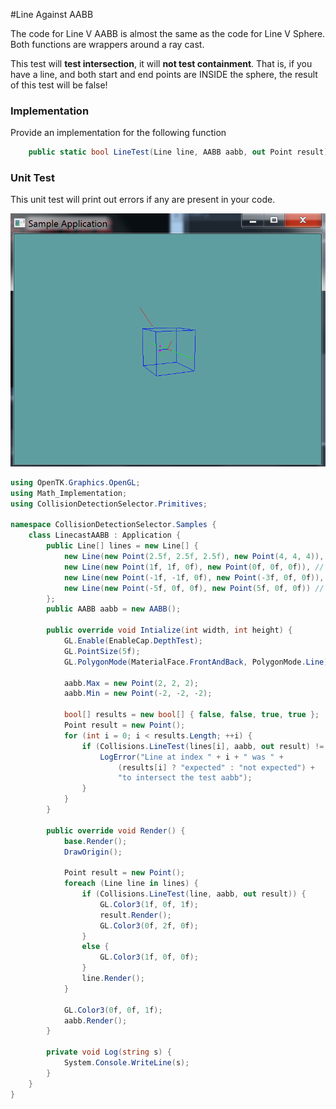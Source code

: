 #Line Against AABB

The code for Line V AABB is almost the same as the code for Line V Sphere. Both functions are wrappers around a ray cast.

This test will __test intersection__, it will __not test containment__. That is, if you have a line, and both start and end points are INSIDE the sphere, the result of this test will be false!

### Implementation

Provide an implementation for the following function

```cs
    public static bool LineTest(Line line, AABB aabb, out Point result)
```

### Unit Test

This unit test will print out errors if any are present in your code.

![S](linecast_test_aabb.png)

```cs
using OpenTK.Graphics.OpenGL;
using Math_Implementation;
using CollisionDetectionSelector.Primitives;

namespace CollisionDetectionSelector.Samples {
    class LinecastAABB : Application {
        public Line[] lines = new Line[] {
            new Line(new Point(2.5f, 2.5f, 2.5f), new Point(4, 4, 4)), // false
            new Line(new Point(1f, 1f, 0f), new Point(0f, 0f, 0f)), // false
            new Line(new Point(-1f, -1f, 0f), new Point(-3f, 0f, 0f)), // true
            new Line(new Point(-5f, 0f, 0f), new Point(5f, 0f, 0f)) // true
        };
        public AABB aabb = new AABB();

        public override void Intialize(int width, int height) {
            GL.Enable(EnableCap.DepthTest);
            GL.PointSize(5f);
            GL.PolygonMode(MaterialFace.FrontAndBack, PolygonMode.Line);

            aabb.Max = new Point(2, 2, 2);
            aabb.Min = new Point(-2, -2, -2);

            bool[] results = new bool[] { false, false, true, true };
            Point result = new Point();
            for (int i = 0; i < results.Length; ++i) {
                if (Collisions.LineTest(lines[i], aabb, out result) != results[i]) {
                    LogError("Line at index " + i + " was " +
                        (results[i] ? "expected" : "not expected") +
                        "to intersect the test aabb");
                }
            }
        }

        public override void Render() {
            base.Render();
            DrawOrigin();

            Point result = new Point();
            foreach (Line line in lines) {
                if (Collisions.LineTest(line, aabb, out result)) {
                    GL.Color3(1f, 0f, 1f);
                    result.Render();
                    GL.Color3(0f, 2f, 0f);
                }
                else {
                    GL.Color3(1f, 0f, 0f);
                }
                line.Render();
            }

            GL.Color3(0f, 0f, 1f);
            aabb.Render();
        }

        private void Log(string s) {
            System.Console.WriteLine(s);
        }
    }
}
```